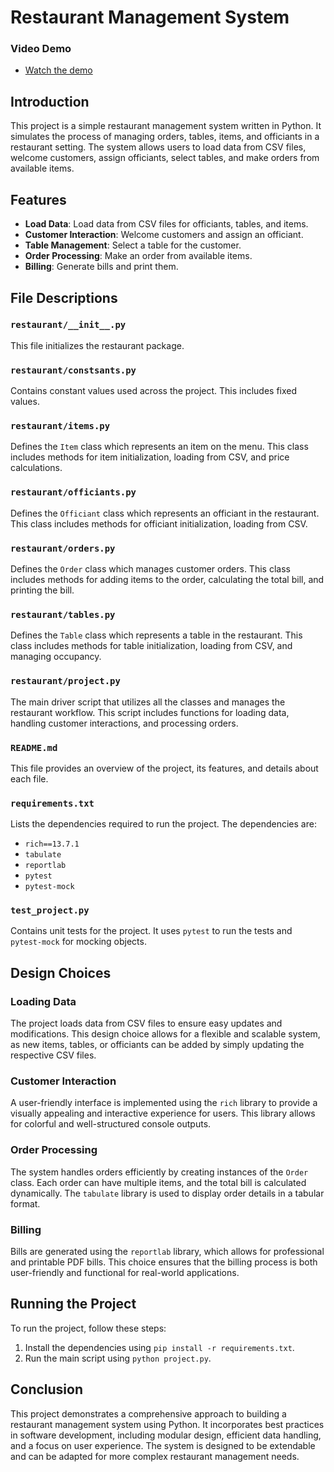 
# Restaurant Management System

### Video Demo
- [Watch the demo](https://www.youtube.com/watch?v=yONbD1I2Oy0&ab_channel=Contact)

## Introduction
This project is a simple restaurant management system written in Python. It simulates the process of managing orders, tables, items, and officiants in a restaurant setting. The system allows users to load data from CSV files, welcome customers, assign officiants, select tables, and make orders from available items.

## Features
- **Load Data**: Load data from CSV files for officiants, tables, and items.
- **Customer Interaction**: Welcome customers and assign an officiant.
- **Table Management**: Select a table for the customer.
- **Order Processing**: Make an order from available items.
- **Billing**: Generate bills and print them.

## File Descriptions

### `restaurant/__init__.py`
This file initializes the restaurant package.

### `restaurant/constsants.py`
Contains constant values used across the project. This includes fixed values.

### `restaurant/items.py`
Defines the `Item` class which represents an item on the menu. This class includes methods for item initialization, loading from CSV, and price calculations.

### `restaurant/officiants.py`
Defines the `Officiant` class which represents an officiant in the restaurant. This class includes methods for officiant initialization, loading from CSV.

### `restaurant/orders.py`
Defines the `Order` class which manages customer orders. This class includes methods for adding items to the order, calculating the total bill, and printing the bill.

### `restaurant/tables.py`
Defines the `Table` class which represents a table in the restaurant. This class includes methods for table initialization, loading from CSV, and managing occupancy.

### `restaurant/project.py`
The main driver script that utilizes all the classes and manages the restaurant workflow. This script includes functions for loading data, handling customer interactions, and processing orders.

### `README.md`
This file provides an overview of the project, its features, and details about each file.

### `requirements.txt`
Lists the dependencies required to run the project. The dependencies are:
- `rich==13.7.1`
- `tabulate`
- `reportlab`
- `pytest`
- `pytest-mock`

### `test_project.py`
Contains unit tests for the project. It uses `pytest` to run the tests and `pytest-mock` for mocking objects.

## Design Choices
### Loading Data
The project loads data from CSV files to ensure easy updates and modifications. This design choice allows for a flexible and scalable system, as new items, tables, or officiants can be added by simply updating the respective CSV files.

### Customer Interaction
A user-friendly interface is implemented using the `rich` library to provide a visually appealing and interactive experience for users. This library allows for colorful and well-structured console outputs.

### Order Processing
The system handles orders efficiently by creating instances of the `Order` class. Each order can have multiple items, and the total bill is calculated dynamically. The `tabulate` library is used to display order details in a tabular format.

### Billing
Bills are generated using the `reportlab` library, which allows for professional and printable PDF bills. This choice ensures that the billing process is both user-friendly and functional for real-world applications.

## Running the Project
To run the project, follow these steps:
1. Install the dependencies using `pip install -r requirements.txt`.
2. Run the main script using `python project.py`.

## Conclusion
This project demonstrates a comprehensive approach to building a restaurant management system using Python. It incorporates best practices in software development, including modular design, efficient data handling, and a focus on user experience. The system is designed to be extendable and can be adapted for more complex restaurant management needs.
